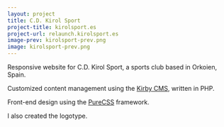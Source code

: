```yaml
---
layout: project
title: C.D. Kirol Sport
project-title: kirolsport.es
project-url: relaunch.kirolsport.es
image-prev: kirolsport-prev.png
image: kirolsport-prev.png
---
```


Responsive website for C.D. Kirol Sport, a sports club based in Orkoien, Spain.

Customized content management using the [Kirby CMS](https://getkirby.com), written in PHP.

Front-end design using the [PureCSS](http://purecss.io/) framework.

I also created the logotype.
